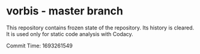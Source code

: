 # vorbis - master branch

This repository contains frozen state of the repository.
Its history is cleared. It is used only for static code
analysis with Codacy.

Commit Time: 1693261549